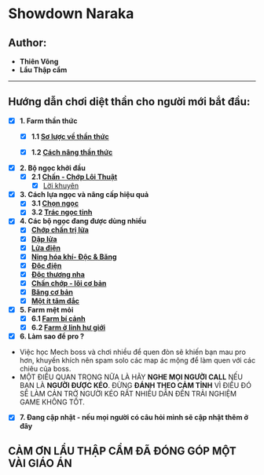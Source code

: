 # Showdown Naraka
## Author:
- **Thiên Võng**
- **Lẩu Thập cẩm**
---


## Hướng dẫn chơi diệt thần cho người mới bắt đầu:

- [x] **1. Farm thần thức**
  - [x] **1.1 [Sơ lược về thần thức](https://github.com/vietkong2222/Showdown_Naraka/blob/main/Sense%20Farming/throughsense.md)**
  - [x] **1.2 [Cách nâng thần thức](https://github.com/vietkong2222/Showdown_Naraka/blob/main/Sense%20Farming/senseupgrade.md)**
    

- [x] **2. Bộ ngọc khởi đầu**
  - [x] **2.1 [Chấn - Chớp Lôi Thuật](https://github.com/vietkong2222/Showdown_Naraka/blob/main/First%20Jades%20Set/Chanchop.md)**
    - [x] [Lời khuyên](https://github.com/vietkong2222/Showdown_Naraka/blob/main/First%20Jades%20Set/loikhuyen.md)

- [x] **3. Cách lựa ngọc và nâng cấp hiệu quả**
  - [x] **3.1 [Chọn ngọc](https://github.com/vietkong2222/Showdown_Naraka/blob/main/Jades%20Upgrade/chonngoc.md)**
  - [x] **3.2 [Trác ngọc tinh](https://github.com/vietkong2222/Showdown_Naraka/blob/main/Jades%20Upgrade/tracngoctinh.md)**

- [x] **4. Các bộ ngọc đang được dùng nhiều**
  - [x] **[Chớp chấn trị lửa](https://github.com/vietkong2222/Showdown_Naraka/blob/main/Top%20Jades%20Set/trilua.md)**
  - [x] **[Dập lửa](https://github.com/vietkong2222/Showdown_Naraka/blob/main/Top%20Jades%20Set/daplua.md)**
  - [x] **[Lửa điện](https://github.com/vietkong2222/Showdown_Naraka/blob/main/Top%20Jades%20Set/luadien.md)**
  - [x] **[Ning hóa khí- Độc & Băng](https://github.com/vietkong2222/Showdown_Naraka/blob/main/Top%20Jades%20Set/ninghoakhi.md)**
  - [x] **[Độc điện](https://github.com/vietkong2222/Showdown_Naraka/blob/main/Top%20Jades%20Set/docdien.md)**
  - [x] **[Độc thương nha](https://github.com/vietkong2222/Showdown_Naraka/blob/main/Top%20Jades%20Set/docthuongnha.md)**
  - [x] **[Chấn chớp - lôi cơ bản](https://github.com/vietkong2222/Showdown_Naraka/blob/main/Top%20Jades%20Set/chanchop.md)**
  - [x] **[Băng cơ bản](https://github.com/vietkong2222/Showdown_Naraka/blob/main/Top%20Jades%20Set/bangcoban.md)**
  - [x] **[Một ít tâm đắc](https://github.com/vietkong2222/Showdown_Naraka/blob/main/Top%20Jades%20Set/tamdac.md)**

- [x] **5. Farm mệt mỏi**
  - [x] **6.1 [Farm bí cảnh](https://github.com/vietkong2222/Showdown_Naraka/blob/main/Arima%20Ring%20Farming/solotrios.md)**
  - [x] **6.2 [Farm ở linh hư giới](https://github.com/vietkong2222/Showdown_Naraka/blob/main/Arima%20Ring%20Farming/9u25.md)**

- [x] **6. Làm sao để pro ?**
 - Việc học Mech boss và chơi nhiều để quen đòn sẽ khiến bạn mau pro hơn, khuyến khích nên spam solo các map ác mộng để làm quen với các chiêu của boss.
 - MỘT ĐIỀU QUAN TRỌNG NỮA LÀ HÃY **NGHE MỌI NGƯỜI CALL** NẾU BẠN LÀ **NGƯỜI ĐƯỢC KÉO**. ĐỪNG **ĐÁNH THEO CẢM TỈNH** VÌ ĐIỀU ĐÓ SẼ LÀM CẢN TRỞ NGƯỜI KÉO RẤT NHIỀU DẪN ĐẾN TRẢI NGHIỆM GAME KHÔNG TỐT. 
  
- [x] **7. Đang cập nhật - nếu mọi người có câu hỏi mình sẽ cập nhật thêm ở đây**

## CẢM ƠN LẨU THẬP CẨM ĐÃ ĐÓNG GÓP MỘT VÀI GIÁO ÁN